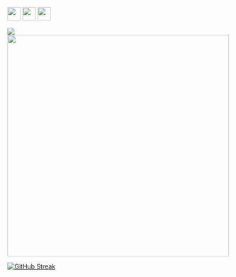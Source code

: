 <img img height=30 src="https://cdn.jsdelivr.net/gh/devicons/devicon/icons/vscode/vscode-original.svg" /> <img img height=30 src="https://cdn.jsdelivr.net/gh/devicons/devicon@latest/icons/visualstudio/visualstudio-original.svg" /> <img img height=30 src="https://cdn.jsdelivr.net/gh/devicons/devicon@latest/icons/cplusplus/cplusplus-original.svg" />
          


<img src="https://github-readme-stats.vercel.app/api/top-langs?username=OblivionNoirV2&layout=compact&theme=synthwave"/>

<img src="https://github-readme-stats.vercel.app/api?username=OblivionNoirV2&show_icons=true&theme=synthwave" width="500">

[![GitHub Streak](https://github-readme-streak-stats.herokuapp.com?user=OblivionNoirV2&theme=synthwave)](https://git.io/streak-stats)
